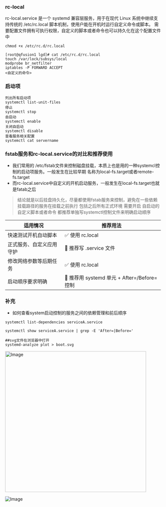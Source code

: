 ### **rc-local**
rc-local.service 是一个 systemd 兼容层服务，用于在现代 Linux 系统中继续支持传统的 /etc/rc.local 脚本机制，使用户能在开机时运行自定义命令或脚本。
需要配置文件拥有可执行权限，自定义的脚本或者命令也可以持久化在这个配置文件中
```
chmod +x /etc/rc.d/rc.local

[root@qfusion1 lgd]# cat /etc/rc.d/rc.local
touch /var/lock/subsys/local
modprobe br_netfilter
iptables -P FORWARD ACCEPT
<自定义的命令>
``` 
### **启动项**
```
列出所有启动项
systemctl list-unit-files
停止
systemctl stop
自启动
systemctl enable
关闭自启动
systemctl disable
查看服务相关配置
systemctl cat servername

``` 
### fstab服务和rc-local.service的对比和推荐使用
-  我们常用的 /etc/fstab文件来控制磁盘挂载，本质上也是用的一种systemcl控制的启动项服务。一般发生在比较早期
名称为local-fs.target或者remote-fs.target
-  而rc-local.service中自定义的开机启动服务，一般发生在local-fs.target也就是fatab之后

> 结论就是以后挂盘持久化，尽量都使用fstab服务来控制，避免在一些依赖挂载路径的服务在挂载之前执行
> 包括之后所有正式环境 需要开启 自启动的自定义脚本或者命令 都推荐单独写systemctl控制文件来明确启动顺序

| 适用情况 | 推荐用法 |
|--------|--------|
| 快速测试开机自动脚本 | ✅ 使用 rc.local |
| 正式服务、自定义应用守护| 🚫 推荐写 .service 文件 |
| 修改网络参数等后期任务 |  ✅ 使用 rc.local |
| 启动顺序要求明确 | 🚫 推荐用 systemd 单元 + After=/Before= 控制 


### 补充

- 如何查看system启动控制的服务之间的依赖管理和前后顺序
```
systemctl list-dependencies serviceA.service

systemctl show serviceA.service | grep -E 'After=|Before='

##svg文件在浏览器中打开
systemd-analyze plot > boot.svg
``` 
<img width="456" alt="Image" src="https://github.com/user-attachments/assets/f1206eb8-8d9a-4e58-922d-306ef5c8708c" />

![Image](https://github.com/user-attachments/assets/64290542-d167-4a05-a8e6-04741e4668b7)